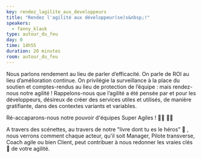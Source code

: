 ```yaml
---
key: rendez_lagilite_aux_developpeurs
title: "Rendez l'agilité aux développeur(se)s&nbsp;!"
speakers:
  - fanny_klauk 
type: autour_du_feu
day: 0
time: 14h55
duration: 20 minutes
room: autour_du_feu
---
```


Nous parlons rendement au lieu de parler d’efficacité. On parle de ROI au lieu d’amélioration continue. On privilégie la surveillance à la place du soutien et comptes-rendus au lieu de protection de l’équipe : mais rendez-nous notre agilité ! Rappelons-nous que l’agilité a été pensée par et pour les développeurs, désireux de créer des services utiles et utilisés, de manière gratifiante, dans des contextes variants et variables.

Ré-accaparons-nous notre pouvoir d'équipes Super Agiles ! 🦸‍♂️ 🦸‍♀️

A travers des scénettes, au travers de notre "livre dont tu es le héros" 📖 , nous verrons comment chaque acteur, qu'il soit Manager, Pilote transverse, Coach agile ou bien Client, peut contribuer à nous redonner les vraies clés 🔑 de votre agilité.
